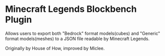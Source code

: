 # Minecraft Legends Blockbench Plugin

Allows users to export both "Bedrock" format models(cubes) and "Generic" format models(meshes) to a JSON file readable by Minecraft Legends.

Originally by House of How, improved by Miclee.
